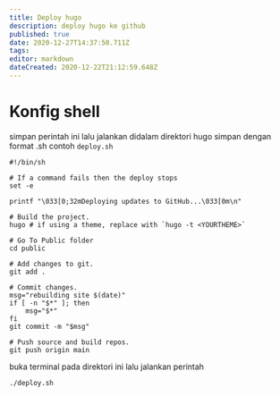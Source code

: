 ```yaml
---
title: Deploy hugo
description: deploy hugo ke github
published: true
date: 2020-12-27T14:37:50.711Z
tags: 
editor: markdown
dateCreated: 2020-12-22T21:12:59.648Z
---
```


# Konfig shell
simpan perintah ini lalu jalankan didalam direktori hugo
simpan dengan format .sh contoh `deploy.sh`
```shell
#!/bin/sh

# If a command fails then the deploy stops
set -e

printf "\033[0;32mDeploying updates to GitHub...\033[0m\n"

# Build the project.
hugo # if using a theme, replace with `hugo -t <YOURTHEME>`

# Go To Public folder
cd public

# Add changes to git.
git add .

# Commit changes.
msg="rebuilding site $(date)"
if [ -n "$*" ]; then
	msg="$*"
fi
git commit -m "$msg"

# Push source and build repos.
git push origin main
```
buka terminal pada direktori ini lalu jalankan perintah
```shell
./deploy.sh
```

